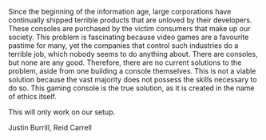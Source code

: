 Since the beginning of the information age, large corporations have continually shipped terrible products that are unloved by their developers. These consoles are purchased by the victim consumers that make up our society. This problem is fascinating because video games are a favourite pastime for many, yet the companies that control such industries do a terrible job, which nobody seems to do anything about. There are consoles, but none are any good. Therefore, there are no current solutions to the problem, aside from one building a console themselves. This is not a viable solution because the vast majority does not possess the skills necessary to do so. This gaming console is the true solution, as it is created in the name of ethics itself.

This will only work on our setup.

Justin Burrill, Reid Carrell

